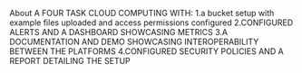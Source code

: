 About
A FOUR TASK CLOUD COMPUTING WITH: 
1.a bucket setup with example files uploaded and access permissions configured
2.CONFIGURED ALERTS AND A DASHBOARD SHOWCASING METRICS 
3.A DOCUMENTATION AND DEMO SHOWCASING INTEROPERABILITY BETWEEN THE PLATFORMS 
4.CONFIGURED SECURITY POLICIES AND A REPORT DETAILING THE SETUP
